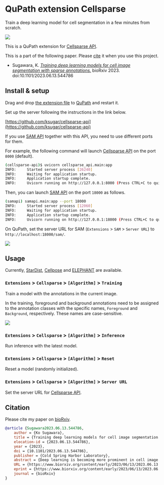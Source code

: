 # QuPath extension Cellsparse

Train a deep learning model for cell segmentation in a few minutes from scratch.

![](https://github.com/ksugar/qupath-extension-cellsparse/releases/download/assets/cellsparse-demo.gif)

This is a QuPath extension for [Cellsparse API](https://github.com/ksugar/cellsparse-api).

This is a part of the following paper. Please [cite](#citation) it when you use this project.

- Sugawara, K. [*Training deep learning models for cell image segmentation with sparse annotations.*](https://biorxiv.org/cgi/content/short/2023.06.13.544786v1) bioRxiv 2023. doi:10.1101/2023.06.13.544786

## Install & setup

Drag and drop [the extension file](https://github.com/ksugar/qupath-extension-cellsparse/releases/download/v0.2.0/qupath-extension-cellsparse-0.2.0.jar) to [QuPath](https://qupath.github.io) and restart it.

Set up the server following the instructions in the link below.

[https://github.com/ksugar/cellsparse-api](https://github.com/ksugar/cellsparse-api)

If you use [SAM API](https://github.com/ksugar/samapi) together with this API, you need to use different ports for them.

For example, the following command will launch [Cellsparse API](https://github.com/ksugar/cellsparse-api) on the port `8000` (default).

```bash
(cellsparse-api)$ uvicorn cellsparse_api.main:app
INFO:     Started server process [26240]
INFO:     Waiting for application startup.
INFO:     Application startup complete.
INFO:     Uvicorn running on http://127.0.0.1:8000 (Press CTRL+C to quit)
```

Then, you can launch [SAM API](https://github.com/ksugar/samapi) on the port `18000` as follows.

```bash
(samapi) samapi.main:app --port 18000
INFO:     Started server process [12060]
INFO:     Waiting for application startup.
INFO:     Application startup complete.
INFO:     Uvicorn running on http://127.0.0.1:18000 (Press CTRL+C to quit)
```

On QuPath, set the server URL for SAM (`Extensions` > `SAM` > `Server URL`) to `http://localhost:18000/sam/`.

![](https://github.com/ksugar/qupath-extension-sam/releases/download/assets/qupath-sam-extension-server-url.png)

## Usage

Currently, [StarDist](https://stardist.net/index.html), [Cellpose](https://cellpose.readthedocs.io/en/latest/) and [ELEPHANT](https://elephant-track.github.io/) are available.

### `Extensions` > `Cellsparse` > `[Algorithm]` > `Training`

Train a model with the annotations in the current image.

In the training, foreground and background annotations need to be assigned to the annotation classes with the specific names, `Foreground` and `Background`, respectively. These names are case-sensitive.

![](https://github.com/ksugar/qupath-extension-cellsparse/releases/download/assets/qupath-extension-cellsparse-class-names.png)

### `Extensions` > `Cellsparse` > `[Algorithm]` > `Inference`

Run inference with the latest model.

### `Extensions` > `Cellsparse` > `[Algorithm]` > `Reset`

Reset a model (randomly initialized).

### `Extensions` > `Cellsparse` > `[Algorithm]` > `Server URL`

Set the server URL for [Cellsparse API](https://github.com/ksugar/cellsparse-api).

## Citation

Please cite my paper on [bioRxiv](https://biorxiv.org/cgi/content/short/2023.06.13.544786v1).

```.bib
@article {Sugawara2023.06.13.544786,
	author = {Ko Sugawara},
	title = {Training deep learning models for cell image segmentation with sparse annotations},
	elocation-id = {2023.06.13.544786},
	year = {2023},
	doi = {10.1101/2023.06.13.544786},
	publisher = {Cold Spring Harbor Laboratory},
	abstract = {Deep learning is becoming more prominent in cell image analysis. However, collecting the annotated data required to train efficient deep-learning models remains a major obstacle. I demonstrate that functional performance can be achieved even with sparsely annotated data. Furthermore, I show that the selection of sparse cell annotations significantly impacts performance. I modified Cellpose and StarDist to enable training with sparsely annotated data and evaluated them in conjunction with ELEPHANT, a cell tracking algorithm that internally uses U-Net based cell segmentation. These results illustrate that sparse annotation is a generally effective strategy in deep learning-based cell image segmentation. Finally, I demonstrate that with the help of the Segment Anything Model (SAM), it is feasible to build an effective deep learning model of cell image segmentation from scratch just in a few minutes.Competing Interest StatementKS is employed part-time by LPIXEL Inc.},
	URL = {https://www.biorxiv.org/content/early/2023/06/13/2023.06.13.544786},
	eprint = {https://www.biorxiv.org/content/early/2023/06/13/2023.06.13.544786.full.pdf},
	journal = {bioRxiv}
}
```